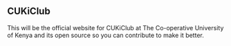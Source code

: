 ## CUKiClub
This will be the official website for CUKiClub  at The Co-operative University of Kenya and its open source so you can contribute to  make it better.

